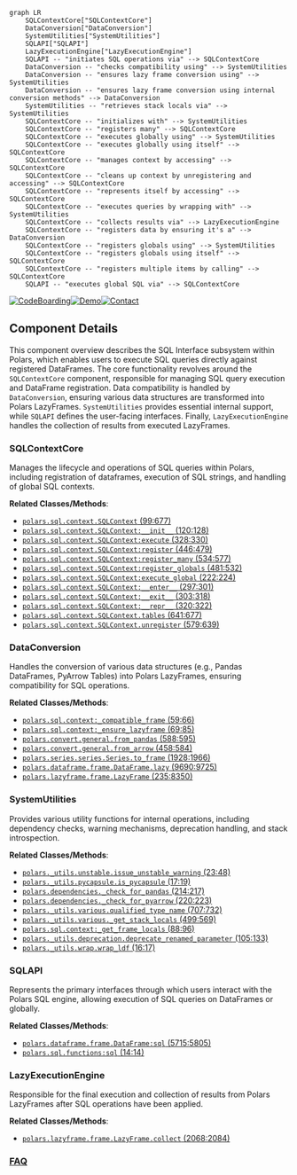 ```mermaid
graph LR
    SQLContextCore["SQLContextCore"]
    DataConversion["DataConversion"]
    SystemUtilities["SystemUtilities"]
    SQLAPI["SQLAPI"]
    LazyExecutionEngine["LazyExecutionEngine"]
    SQLAPI -- "initiates SQL operations via" --> SQLContextCore
    DataConversion -- "checks compatibility using" --> SystemUtilities
    DataConversion -- "ensures lazy frame conversion using" --> SystemUtilities
    DataConversion -- "ensures lazy frame conversion using internal conversion methods" --> DataConversion
    SystemUtilities -- "retrieves stack locals via" --> SystemUtilities
    SQLContextCore -- "initializes with" --> SystemUtilities
    SQLContextCore -- "registers many" --> SQLContextCore
    SQLContextCore -- "executes globally using" --> SystemUtilities
    SQLContextCore -- "executes globally using itself" --> SQLContextCore
    SQLContextCore -- "manages context by accessing" --> SQLContextCore
    SQLContextCore -- "cleans up context by unregistering and accessing" --> SQLContextCore
    SQLContextCore -- "represents itself by accessing" --> SQLContextCore
    SQLContextCore -- "executes queries by wrapping with" --> SystemUtilities
    SQLContextCore -- "collects results via" --> LazyExecutionEngine
    SQLContextCore -- "registers data by ensuring it's a" --> DataConversion
    SQLContextCore -- "registers globals using" --> SystemUtilities
    SQLContextCore -- "registers globals using itself" --> SQLContextCore
    SQLContextCore -- "registers multiple items by calling" --> SQLContextCore
    SQLAPI -- "executes global SQL via" --> SQLContextCore
```
[![CodeBoarding](https://img.shields.io/badge/Generated%20by-CodeBoarding-9cf?style=flat-square)](https://github.com/CodeBoarding/CodeBoarding)[![Demo](https://img.shields.io/badge/Try%20our-Demo-blue?style=flat-square)](https://www.codeboarding.org/demo)[![Contact](https://img.shields.io/badge/Contact%20us%20-%20contact@codeboarding.org-lightgrey?style=flat-square)](mailto:contact@codeboarding.org)

## Component Details

This component overview describes the SQL Interface subsystem within Polars, which enables users to execute SQL queries directly against registered DataFrames. The core functionality revolves around the `SQLContextCore` component, responsible for managing SQL query execution and DataFrame registration. Data compatibility is handled by `DataConversion`, ensuring various data structures are transformed into Polars LazyFrames. `SystemUtilities` provides essential internal support, while `SQLAPI` defines the user-facing interfaces. Finally, `LazyExecutionEngine` handles the collection of results from executed LazyFrames.

### SQLContextCore
Manages the lifecycle and operations of SQL queries within Polars, including registration of dataframes, execution of SQL strings, and handling of global SQL contexts.


**Related Classes/Methods**:

- <a href="https://github.com/pola-rs/polars/blob/master/py-polars/polars/sql/context.py#L99-L677" target="_blank" rel="noopener noreferrer">`polars.sql.context.SQLContext` (99:677)</a>
- <a href="https://github.com/pola-rs/polars/blob/master/py-polars/polars/sql/context.py#L120-L128" target="_blank" rel="noopener noreferrer">`polars.sql.context.SQLContext:__init__` (120:128)</a>
- <a href="https://github.com/pola-rs/polars/blob/master/py-polars/polars/sql/context.py#L328-L330" target="_blank" rel="noopener noreferrer">`polars.sql.context.SQLContext:execute` (328:330)</a>
- <a href="https://github.com/pola-rs/polars/blob/master/py-polars/polars/sql/context.py#L446-L479" target="_blank" rel="noopener noreferrer">`polars.sql.context.SQLContext:register` (446:479)</a>
- <a href="https://github.com/pola-rs/polars/blob/master/py-polars/polars/sql/context.py#L534-L577" target="_blank" rel="noopener noreferrer">`polars.sql.context.SQLContext:register_many` (534:577)</a>
- <a href="https://github.com/pola-rs/polars/blob/master/py-polars/polars/sql/context.py#L481-L532" target="_blank" rel="noopener noreferrer">`polars.sql.context.SQLContext:register_globals` (481:532)</a>
- <a href="https://github.com/pola-rs/polars/blob/master/py-polars/polars/sql/context.py#L222-L224" target="_blank" rel="noopener noreferrer">`polars.sql.context.SQLContext:execute_global` (222:224)</a>
- <a href="https://github.com/pola-rs/polars/blob/master/py-polars/polars/sql/context.py#L297-L301" target="_blank" rel="noopener noreferrer">`polars.sql.context.SQLContext:__enter__` (297:301)</a>
- <a href="https://github.com/pola-rs/polars/blob/master/py-polars/polars/sql/context.py#L303-L318" target="_blank" rel="noopener noreferrer">`polars.sql.context.SQLContext:__exit__` (303:318)</a>
- <a href="https://github.com/pola-rs/polars/blob/master/py-polars/polars/sql/context.py#L320-L322" target="_blank" rel="noopener noreferrer">`polars.sql.context.SQLContext:__repr__` (320:322)</a>
- <a href="https://github.com/pola-rs/polars/blob/master/py-polars/polars/sql/context.py#L641-L677" target="_blank" rel="noopener noreferrer">`polars.sql.context.SQLContext.tables` (641:677)</a>
- <a href="https://github.com/pola-rs/polars/blob/master/py-polars/polars/sql/context.py#L579-L639" target="_blank" rel="noopener noreferrer">`polars.sql.context.SQLContext.unregister` (579:639)</a>


### DataConversion
Handles the conversion of various data structures (e.g., Pandas DataFrames, PyArrow Tables) into Polars LazyFrames, ensuring compatibility for SQL operations.


**Related Classes/Methods**:

- <a href="https://github.com/pola-rs/polars/blob/master/py-polars/polars/sql/context.py#L59-L66" target="_blank" rel="noopener noreferrer">`polars.sql.context:_compatible_frame` (59:66)</a>
- <a href="https://github.com/pola-rs/polars/blob/master/py-polars/polars/sql/context.py#L69-L85" target="_blank" rel="noopener noreferrer">`polars.sql.context:_ensure_lazyframe` (69:85)</a>
- <a href="https://github.com/pola-rs/polars/blob/master/py-polars/polars/convert/general.py#L588-L595" target="_blank" rel="noopener noreferrer">`polars.convert.general.from_pandas` (588:595)</a>
- <a href="https://github.com/pola-rs/polars/blob/master/py-polars/polars/convert/general.py#L458-L584" target="_blank" rel="noopener noreferrer">`polars.convert.general.from_arrow` (458:584)</a>
- <a href="https://github.com/pola-rs/polars/blob/master/py-polars/polars/series/series.py#L1928-L1966" target="_blank" rel="noopener noreferrer">`polars.series.series.Series.to_frame` (1928:1966)</a>
- <a href="https://github.com/pola-rs/polars/blob/master/py-polars/polars/dataframe/frame.py#L9690-L9725" target="_blank" rel="noopener noreferrer">`polars.dataframe.frame.DataFrame.lazy` (9690:9725)</a>
- <a href="https://github.com/pola-rs/polars/blob/master/py-polars/polars/lazyframe/frame.py#L235-L8350" target="_blank" rel="noopener noreferrer">`polars.lazyframe.frame.LazyFrame` (235:8350)</a>


### SystemUtilities
Provides various utility functions for internal operations, including dependency checks, warning mechanisms, deprecation handling, and stack introspection.


**Related Classes/Methods**:

- <a href="https://github.com/pola-rs/polars/blob/master/py-polars/polars/_utils/unstable.py#L23-L48" target="_blank" rel="noopener noreferrer">`polars._utils.unstable.issue_unstable_warning` (23:48)</a>
- <a href="https://github.com/pola-rs/polars/blob/master/py-polars/polars/_utils/pycapsule.py#L17-L19" target="_blank" rel="noopener noreferrer">`polars._utils.pycapsule.is_pycapsule` (17:19)</a>
- <a href="https://github.com/pola-rs/polars/blob/master/py-polars/polars/dependencies.py#L214-L217" target="_blank" rel="noopener noreferrer">`polars.dependencies._check_for_pandas` (214:217)</a>
- <a href="https://github.com/pola-rs/polars/blob/master/py-polars/polars/dependencies.py#L220-L223" target="_blank" rel="noopener noreferrer">`polars.dependencies._check_for_pyarrow` (220:223)</a>
- <a href="https://github.com/pola-rs/polars/blob/master/py-polars/polars/_utils/various.py#L707-L732" target="_blank" rel="noopener noreferrer">`polars._utils.various.qualified_type_name` (707:732)</a>
- <a href="https://github.com/pola-rs/polars/blob/master/py-polars/polars/_utils/various.py#L499-L569" target="_blank" rel="noopener noreferrer">`polars._utils.various._get_stack_locals` (499:569)</a>
- <a href="https://github.com/pola-rs/polars/blob/master/py-polars/polars/sql/context.py#L88-L96" target="_blank" rel="noopener noreferrer">`polars.sql.context:_get_frame_locals` (88:96)</a>
- <a href="https://github.com/pola-rs/polars/blob/master/py-polars/polars/_utils/deprecation.py#L105-L133" target="_blank" rel="noopener noreferrer">`polars._utils.deprecation.deprecate_renamed_parameter` (105:133)</a>
- <a href="https://github.com/pola-rs/polars/blob/master/py-polars/polars/_utils/wrap.py#L16-L17" target="_blank" rel="noopener noreferrer">`polars._utils.wrap.wrap_ldf` (16:17)</a>


### SQLAPI
Represents the primary interfaces through which users interact with the Polars SQL engine, allowing execution of SQL queries on DataFrames or globally.


**Related Classes/Methods**:

- <a href="https://github.com/pola-rs/polars/blob/master/py-polars/polars/dataframe/frame.py#L5715-L5805" target="_blank" rel="noopener noreferrer">`polars.dataframe.frame.DataFrame:sql` (5715:5805)</a>
- <a href="https://github.com/pola-rs/polars/blob/master/py-polars/polars/sql/functions.py#L14-L14" target="_blank" rel="noopener noreferrer">`polars.sql.functions:sql` (14:14)</a>


### LazyExecutionEngine
Responsible for the final execution and collection of results from Polars LazyFrames after SQL operations have been applied.


**Related Classes/Methods**:

- <a href="https://github.com/pola-rs/polars/blob/master/py-polars/polars/lazyframe/frame.py#L2068-L2084" target="_blank" rel="noopener noreferrer">`polars.lazyframe.frame.LazyFrame.collect` (2068:2084)</a>




### [FAQ](https://github.com/CodeBoarding/GeneratedOnBoardings/tree/main?tab=readme-ov-file#faq)